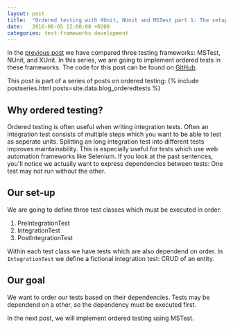 ```yaml
---
layout: post
title:  "Ordered testing with XUnit, NUnit and MSTest part 1: The setup"
date:   2016-06-05 12:00:08 +0200
categories: test-frameworks development
---
```


In the [previous post](/blog/2016/06/04/comparing-dotnet-testing-frameworks) we have compared three testing frameworks: MSTest, NUnit, and XUnit. In this series, we are going to implement ordered tests in these frameworks. The code for this post can be found on [GitHub](https://github.com/Sebazzz/NetUnitTestComparison/tree/2016-06-05). 

This post is part of a series of posts on ordered testing:
{% include postseries.html posts=site.data.blog_orderedtests %}

<!-- excerpt -->

## Why ordered testing?
Ordered testing is often useful when writing integration tests. Often an integration test consists of multiple steps which you want to be able to test as seperate units. Splitting an long integration test into different tests improves maintainability. This is especially useful for tests which use web automation frameworks like Selenium. If you look at the past sentences, you'Il notice we actually want to express dependencies between tests: One test may not run without the other.

## Our set-up
We are going to define three test classes which must be executed in order:

1. PreIntegrationTest
2. IntegrationTest
3. PostIntegrationTest

Within each test class we have tests which are also dependend on order. In `IntegrationTest` we define a fictional integration test: CRUD of an entity. 

## Our goal
We want to order our tests based on their dependencies. Tests may be dependend on a other, so the dependency must be executed first. 

In the next post, we will implement ordered testing using MSTest. 